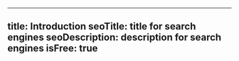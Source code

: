   ---
  title: Introduction
  seoTitle: title for search engines
  seoDescription: description for search engines
  isFree: true
  ---
